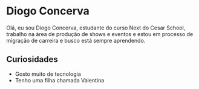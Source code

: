 # Diogo Concerva
Olá, eu sou Diogo Concerva, estudante do curso Next do Cesar School, trabalho na área de produção de shows e eventos e estou em processo de migração de carreira e busco está sempre aprendendo.

## Curiosidades
- Gosto muito de tecnologia
- Tenho uma filha chamada Valentina